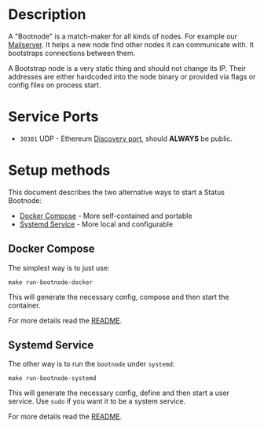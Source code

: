 # Description

A "Bootnode" is a match-maker for all kinds of nodes. For example our [Mailserver](/MAILSERVER.md). It helps a new node find other nodes it can communicate with. It bootstraps connections between them.

A Bootstrap node is a very static thing and should not change its IP. Their addresses are either hardcoded into the node binary or provided via flags or config files on process start.

# Service Ports

* `30301` UDP - Ethereum [Discovery port](https://github.com/ethereum/devp2p/wiki/Discovery-Overview), should __ALWAYS__ be public.
# Setup methods

This document describes the two alternative ways to start a Status Bootnode:

* [Docker Compose](https://docs.docker.com/compose/) - More self-contained and portable
* [Systemd Service](https://www.freedesktop.org/wiki/Software/systemd/) - More local and configurable

## Docker Compose

The simplest way is to just use:
```
make run-bootnode-docker
```
This will generate the necessary config, compose and then start the container.

For more details read the [README](_assets/compose/bootnode/README.md).

## Systemd Service

The other way is to run the `bootnode` under `systemd`:
```
make run-bootnode-systemd
```
This will generate the necessary config, define and then start a user service.
Use `sudo` if you want it to be a system service.

For more details read the [README](_assets/systemd/bootnode/README.md).
